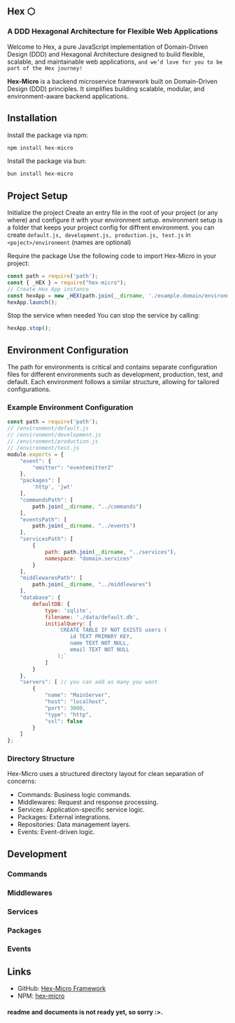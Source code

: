 ## Hex ⬡
### A DDD Hexagonal Architecture for Flexible Web Applications

Welcome to Hex, a pure JavaScript implementation of Domain-Driven Design (DDD) and Hexagonal Architecture designed to build flexible, scalable, and maintainable web applications, `and we’d love for you to be part of the Hex journey!`

**Hex-Micro** is a backend microservice framework built on Domain-Driven Design (DDD) principles. It simplifies building scalable, modular, and environment-aware backend applications. 

## Installation

Install the package via npm:

```bash
npm install hex-micro
```
Install the package via bun:

```bash
bun install hex-micro
```
## Project Setup

Initialize the project Create an entry file in the root of your project (or any where) and configure it with your environment setup. environment setup is a folder that keeps your project config for diffrent environment. you can create `default.js, development.js, production.js, test.js` in `<poject>/environment` (names are optional)

Require the package Use the following code to import Hex-Micro in your project:
```javascript
const path = require('path');
const { _HEX } = require("hex-micro");
// Create Hex App instance
const hexApp = new _HEX(path.join(__dirname, './example.domain/environments')); // environment path inside your domain
hexApp.launch();
```
   
Stop the service when needed You can stop the service by calling:
```javascript
hexApp.stop();
```

## Environment Configuration

The path for environments is critical and contains separate configuration files for different environments such as development, production, test, and default. Each environment follows a similar structure, allowing for tailored configurations.

### Example Environment Configuration
```javascript
const path = require('path');
// /environment/default.js
// /environment/development.js
// /environment/production.js
// /environment/test.js
module.exports = {
    "event": {
        "emitter": "eventemitter2"
    },
    "packages": [
        'http', 'jwt' 
    ],
    "commandsPath": [
        path.join(__dirname, "../commands")
    ],
    "eventsPath": [
        path.join(__dirname, "../events")
    ],
    "servicesPath": [
        {
            path: path.join(__dirname, "../services"),
            namespace: "domain.services"
        }
    ],
    "middlewaresPath": [
        path.join(__dirname, "../middlewares")
    ],
    "database": {
        defaultDB: {
            type: 'sqlite',
            filename: './data/default.db',
            initialQuery: [
                `CREATE TABLE IF NOT EXISTS users (
                    id TEXT PRIMARY KEY,
                    name TEXT NOT NULL,
                    email TEXT NOT NULL
                );`
            ]
        }
    },
    "servers": [ // you can add as many you want
        {
            "name": "MainServer",
            "host": "localhost",
            "port": 3000,
            "type": "http",
            "ssl": false
        }
    ]
};
```
### Directory Structure

Hex-Micro uses a structured directory layout for clean separation of concerns:
- Commands: Business logic commands.
- Middlewares: Request and response processing.
- Services: Application-specific service logic.
- Packages: External integrations.
- Repositories: Data management layers.
- Events: Event-driven logic.

## Development 

### Commands 

### Middlewares 

### Services 

### Packages 

### Events 

## Links

- GitHub: [Hex-Micro Framework](https://github.com/Tariux/hex)
- NPM: [hex-micro](https://www.npmjs.com/package/hex-micro)

#### readme and documents is not ready yet, so sorry :>.